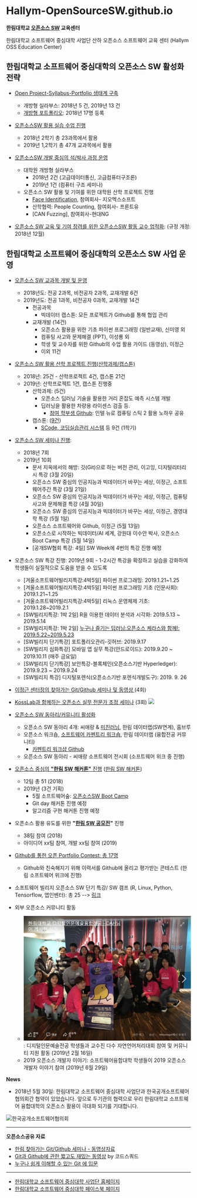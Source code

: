 # Hallym-OpenSourceSW.github.io
**한림대학교 [오픈소스 SW](https://github.com/Hallym-OpenSourceSW/Hallym-OpenSourceSW.github.io/blob/master/Sub_menu/WhatisOSS.md) 교육센터**

한림대학교 소프트웨어 중심대학 사업단 산하 오픈소스 소프트웨어 교육 센터 (Hallym OSS Education Center)

## 한림대학교 소프트웨어 중심대학의 오픈소스 SW 활성화 전략
  - [Open Project-Syllabus-Portfolio 생태계 구축](https://github.com/Hallym-OpenSourceSW/Hallym-OpenSourceSW.github.io/blob/master/Sub_menu/open_psp.md)
     - 개방형 실라부스: 2018년 5 건, 2019년 13 건
     - [개방형 포트폴리오](https://github.com/Hallym-OpenSourceSW/GitResumeContest): 2018년 17명 등록
     
  - [오픈소스SW 활용 실습 수업 진행](https://github.com/Hallym-OpenSourceSW/HLSWCourses) 
     - 2018년 2학기 총 23과목에서 활용
     - 2019년 1,2학기 총 47개 교과목에서 활용
  - [오픈소스SW 개발 중심의 석/박사 과정 운영](https://github.com/Hallym-OpenSourceSW/Hallym-OpenSourceSW.github.io/blob/master/Sub_menu/oss_grad.md)
     - 대학원 개방형 실라부스 
        - 2018년 2건 (고급데이터통신, 고급컴퓨터구조론)
        - 2019년 1건 (컴퓨터 구조 세미나)
     - 오픈소스 SW 활용 및 기여를 위한 대학원 산학 프로젝트 진행
        - [Face Identification](https://github.com/jeonggunlee/faceid), 참여회사- 지오멕스소프트  
        - 산학협력: People Counting, 참여회사- 프론트유
        - [CAN Fuzzing], 참여회사-현대NG
     
  - [오픈소스 SW 교육 및 기여 장려를 위한 오픈소스SW 활동 교수 업적화](./Sub_menu/rule.md): (규정 개정: 2018년 12월)

## 한림대학교 소프트웨어 중심대학의 오픈소스 SW 사업 운영
  - [오픈소스 SW 교과목 개발 및 운영](https://github.com/Hallym-OpenSourceSW/Hallym-OpenSourceSW.github.io/blob/master/Sub_menu/ossClass.md)
     - 2018년도: 전공 2과목, 비전공자 2과목, 교재개발 6건
     - 2019년도: 전공 1과목, 비전공자 0과목, 교재개발 14건
        - 전공과목
           - 빅데이터 캡스톤: 모든 프로젝트가 Github를 통해 협업 관리
        - 교재개발 (14건)
           - 오픈소스 활용을 위한 기초 파이썬 프로그래밍 (일반교재), 신미영 외
           - 컴퓨팅 사고와 문제해결 (PPT), 이성룡 외
           - 학생 및 교수자를 위한 Github의 수업 활용 가이드 (동영상), 이정근
           - 이외 11건
     
  - [오픈소스 SW 활용 산학 프로젝트 진행(산학과제/캡스톤)](https://github.com/Hallym-OpenSourceSW/Hallym-OpenSourceSW.github.io/blob/master/Sub_menu/oss-sanhak.md)
     - 2018년: 25건 - 산학프로젝트 4건, 캡스톤 21건
     - 2019년: 산학프로젝트 1건, 캡스톤 진행중
        - 산학과제: (5건)
           - 오픈소스 딥러닝 기술을 활용한 거리 혼잡도 예측 시스템 개발 
           - 딥러닝을 활용한 차량용 라이센스 검출 등.
              - [참여 학부생 Github](https://github.com/DeepLearningHB/NCS2Guide): 인텔 뉴로 컴퓨팅 스틱 2 활용 노하우 공유 
        - 캡스톤: ([9건](https://github.com/lab-lwc/20191_CapstoneDesign))
           - [SCode, 코딩실습관리 시스템](https://github.com/BJ-Lim/Capstone_Design) 등 9건 (1학기)
           
  - [오픈소스 SW 세미나 진행](https://github.com/Hallym-OpenSourceSW/Hallym-OpenSourceSW.github.io/blob/master/Sub_menu/ossSeminar.md):
     - 2018년 7회
     - 2019년 10회
        - 문서 지옥에서의 해방: 깃(Git)으로 하는 버전 관리, 이고잉, 디지털리터리시 특강 (3월 20일)
        - 오픈소스 SW 중심의 인공지능과 빅데이터가 바꾸는 세상, 이정근, 소프트웨어주간 특강 (3월 21일)
        - 오픈소스 SW 중심의 인공지능과 빅데이터가 바꾸는 세상, 이정근, 컴퓨팅 사고와 문제해결 특강 (4월 30일)
        - 오픈소스 SW 중심의 인공지능과 빅데이터가 바꾸는 세상, 이정근, 경영대학 특강 (5월 1일)
        - 오픈소스 소프트웨어와 Github, 이정근 (5월 13일)
        - 오픈소스로 시작하는 빅데이터/AI 세계, 강원대 이수안 박사, 오픈소스 Boot Camp 특강 (5월 14일)
        - [공개SW협회 특강: 4일] SW Week에 4번의 특강 진행 예정

  - 오픈소스 SW 특강 진행: 2019년 9회 - 1-2시간 특강을 확장하고 실습을 강화하여 학생들이 실질적으로 도움을 받을 수 있도록 
     - [겨울소프트웨어빌리지특강:4박5일] 파이썬 프로그래밍: 2019.1.21~1.25
     - [겨울소프트웨어빌리지특강:4박5일] 파이썬 프로그래밍 기초 (인문사회): 2019.1.21~1.25
     - [겨울소프트웨어빌리지특강:4박5일] 리눅스 운영체제 기초: 2019.1.28~2019.2.1
     - [SW빌리지특강: 1박 2일] R을 이용한 데이터 분석과 시각화: 2019.5.13 ~ 2019.5.14
     - [SW빌리지특강: 1박 2일] [누구나 즐기는 딥러닝:오픈소스 케라스와 함께!: 2019.5.22~2019.5.23](https://github.com/jeonggunlee/OpenSourceKeras)
     - [SW빌리지 단기특강] 포트폴리오관리-깃허브: 2019.9.17
     - [SW빌리지 심화특강] 모바일 앱 실무 특강(안드로이드): 2019.9.20 ~ 2019.10.11 (매주 금요일)
     - [SW빌리지 단기특강] 보안특강-블록체인(오픈소스기반 Hyperledger): 2019.9.23 ~ 2019.9.24 
     - [SW빌리지 특강] 디지털포렌식(오픈소스기반 포렌식개발도구):  2019. 9. 26
     
     
  - [이정근 센터장의 찾아가는 Git/Github 세미나 및 동영상 ](https://github.com/Hallym-OpenSourceSW/Hallym-OpenSourceSW.github.io/blob/master/Sub_menu/gitSeminar.md) (4회)
  - [KossLab과 함께하는 오픈소스 실무 전문가 초정 세미나](https://github.com/Hallym-OpenSourceSW/Hallym-OpenSourceSW.github.io/blob/master/Sub_menu/kossLab.md) (3회) <img src="./img/kosslab_icon.PNG" width="100px" >

  - [오픈소스 SW 동아리/커뮤니티 활성화](https://github.com/Hallym-OpenSourceSW/Hallym-OpenSourceSW.github.io/blob/master/Sub_menu/oss_community.md)
     - 오픈소스 SW 동아리 4개: 씨애랑 & [미친러닝](https://github.com/jeonggunlee/MichinLearning), 한림 데이터랩(SW연계), 홈브루
     - 오픈소스 워크숍, [소프트웨어 카펜트리 워크숍](https://statkclee.github.io/2018-10-27-hallym/?fbclid=IwAR0MOtAW5EAYyg0VCzGXV5njSDntFtRk65ZambRti-lwjfh28LI4aFv2WLc), 한림 데이터랩 (융합전공 커뮤니티)
         * [카펜트리 워크샵 Github](https://github.com/statkclee/2018-10-27-hallym)
     - 오픈소스 SW 동아리 - 씨애랑 소프트웨어 전시회 (소프트웨어 위크 중 진행)
  - [오픈소스 중심의 **"한림 SW 해커톤"** 진행](https://github.com/Hallym-OpenSourceSW/Hallym-OpenSourceSW.github.io/blob/master/Sub_menu/osshack.md) ([한림 SW 해커톤](https://sites.google.com/view/hlsw-hackathon/home))
     - 12팀 총 51 (2018)
     - 2019년 (3건 기획)
        - 5월 소프트웨어숲: [오픈소스SW Boot Camp](https://github.com/Hallym-OpenSourceSW/HL_Contributhon)
        - Git day 해커톤 진행 예정
        - 알고리즘 구현 해커톤 진행 예정
  - 오픈소스 활용 유도를 위한 **"[한림 SW 공모전](./Sub_menu/sw_contest.md)"** 진행
     - 38팀 참여 (2018)
     - 아이디어 xx팀 참여, 개발 xx팀 참여 (2019)
  - [Github를 통한 오픈 Portfolio Contest: 총 17명 ](https://github.com/Hallym-OpenSourceSW/GitResumeContest)
     - Github와 친숙해지기 위해 이력서를 Github에 올리고 평가받는 콘테스트 (한림 소프트웨어 위크에 진행)
  - 소프트웨어 빌리지 오픈소스 SW 단기 특강/ SW 캠프 (R, Linux, Python, Tensorflow, 앱인벤터): 총 25 --> [링크](http://hlsw.hallym.ac.kr/board/course)
    
  - 외부 오픈소스 커뮤니티 활동
     - ![LangCon 2019](https://github.com/Hallym-OpenSourceSW/Hallym-OpenSourceSW.github.io/blob/master/img/langcon.JPG): 디지털인문예술전공 학생들과 교수진 다수 자연언어처리대회 참여 및 커뮤니티 지원 활동 (2019년 2월 16일)
     - 2019 오픈소스 개발자 이야기: 소프트웨어융합대학 학생들이 2019 오픈소스 개발자 이야기 참여 (2019년 6월 29일)
     
  
  

**News**
  - 2018년 5월 30일: 한림대학교 소프트웨어 중심대학 사업단과 한국공개소프트웨어협의회간 협약이 있었습니다. 앞으로 두기관의 협력으로 우리 한림대학교 소프트웨어 융합대학의 오픈소스 활용이 극대화 되기를 기대합니다. 

![한국공개소프트웨어협의회 ](https://github.com/Hallym-OpenSourceSW/Hallym-OpenSourceSW.github.io/blob/master/img/KakaoTalk_20180530_142512965.jpg)


* * *

**오픈소스공유 자료**
   - [한림 찾아가는 Git/Github 세미나 - 동영상자료](https://www.youtube.com/playlist?list=PLKZ28p5qq0DFioGVK9Og8VTmHmmosrb8g)
   - [Git과 Github에 관한 짧고도 재밌는 동영상](https://www.youtube.com/playlist?list=PLAHa1zfLtLiPrxoBo9a1HVmauvE2Mn3xX) by 
코드스쿼드
   - [누구나 쉽게 이해할 수 있는 Git 에 입문](https://backlog.com/git-tutorial/kr/)


*  *  *

- [한림대학교 소프트웨어 중심대학 사업단 홈페이지](http://hlsw.hallym.ac.kr/)
- [한림대학교 소프트웨어 중심대학 페이스북 페이지](https://www.facebook.com/HALLYMSOFTWARE/)

